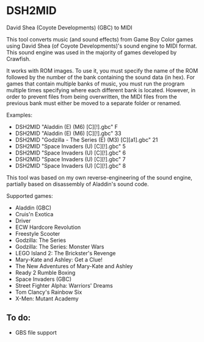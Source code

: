 # DSH2MID
David Shea (Coyote Developments) (GBC) to MIDI

This tool converts music (and sound effects) from Game Boy Color games using David Shea (of Coyote Developments)'s sound engine to MIDI format. This sound engine was used in the majority of games developed by Crawfish.

It works with ROM images. To use it, you must specify the name of the ROM followed by the number of the bank containing the sound data (in hex).
For games that contain multiple banks of music, you must run the program multiple times specifying where each different bank is located. However, in order to prevent files from being overwritten, the MIDI files from the previous bank must either be moved to a separate folder or renamed.

Examples:
* DSH2MID "Aladdin (E) (M6) [C][!].gbc" F
* DSH2MID "Aladdin (E) (M6) [C][!].gbc" 33
* DSH2MID "Godzilla - The Series (E) (M3) [C][a1].gbc" 21
* DSH2MID "Space Invaders (U) [C][!].gbc" 5
* DSH2MID "Space Invaders (U) [C][!].gbc" 6
* DSH2MID "Space Invaders (U) [C][!].gbc" 7
* DSH2MID "Space Invaders (U) [C][!].gbc" 8

This tool was based on my own reverse-engineering of the sound engine, partially based on disassembly of Aladdin's sound code.

Supported games:
  * Aladdin (GBC)
  * Cruis'n Exotica
  * Driver
  * ECW Hardcore Revolution
  * Freestyle Scooter
  * Godzilla: The Series
  * Godzilla: The Series: Monster Wars
  * LEGO Island 2: The Brickster's Revenge
  * Mary-Kate and Ashley: Get a Clue!
  * The New Adventures of Mary-Kate and Ashley
  * Ready 2 Rumble Boxing
  * Space Invaders (GBC)
  * Street Fighter Alpha: Warriors' Dreams
  * Tom Clancy's Rainbow Six
  * X-Men: Mutant Academy

## To do:
  * GBS file support
